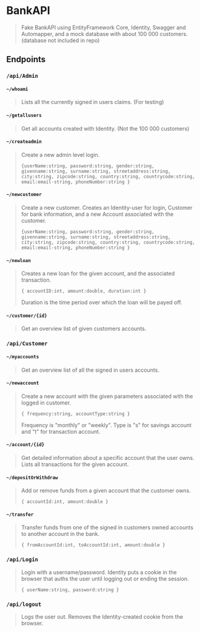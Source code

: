 # BankAPI

> Fake BankAPI using EntityFramework Core, Identity, Swagger and Automapper, and a mock database with about 100 000 customers. (database not included in repo)

## Endpoints

### `/api/Admin`


#### `~/whoami`

> Lists all the currently signed in users claims. (For testing)


#### `~/getallusers`

> Get all accounts created with Identity. (Not the 100 000 customers)


#### `~/createadmin`

> Create a new admin level login.
>
>  `{userName:string, password:string, gender:string, givenname:string, surname:string, streetaddress:string, city:string, zipcode:string, country:string, countrycode:string, email:email-string, phoneNumber:string }`


#### `~/newcustomer`

> Create a new customer. Creates an Identity-user for login, Customer for bank information, and a new Account associated with the customer.
>
>  `{userName:string, password:string, gender:string, givenname:string, surname:string, streetaddress:string, city:string, zipcode:string, country:string, countrycode:string, email:email-string, phoneNumber:string }`


#### `~/newloan`

> Creates a new loan for the given account, and the associated transaction.
>
> `{ accountID:int, amount:double, duration:int }`
>
>  Duration is the time period over which the loan will be payed off.


#### `~/customer/{id}`

> Get an overview list of given customers accounts.


### `/api/Customer`


#### `~/myaccounts`

> Get an overview list of all the signed in users accounts.


#### `~/newaccount`

> Create a new account with the given parameters associated with the logged in customer.
>
>  `{ frequency:string, accountType:string }`
>
> Frequency is "monthly" or "weekly". Type is "s" for savings account and "t" for transaction account.


#### `~/account/{id}`

> Get detailed information about a specific account that the user owns. Lists all transactions for the given account.


 #### `~/depositOrWithdraw`

> Add or remove funds from a given account that the customer owns.
>
>  `{ accountId:int, amount:double }`


#### `~/transfer`

> Transfer funds from one of the signed in customers owned accounts to another account in the bank.
>
>  `{ fromAccountId:int, toAccountId:int, amount:double }`


### `/api/Login`

> Login with a username/password. Identity puts a cookie in the browser that auths the user until logging out or ending the session.
>
>  `{ userName:string, password:string }`


### `/api/logout`

> Logs the user out. Removes the Identity-created cookie from the browser.
